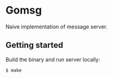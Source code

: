 # Gomsg

Naive implementation of message server.

## Getting started

Build the binary and run server locally:

    $ make
